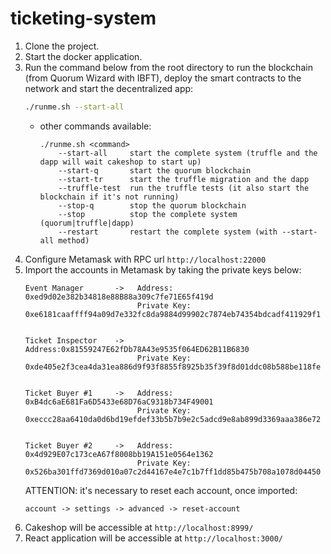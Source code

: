 # ticketing-system
1. Clone the project.
2. Start the docker application.
3. Run the command below from the root directory to run the blockchain (from Quorum Wizard with IBFT), deploy the smart contracts to the network and start the decentralized app:
    ```sh
    ./runme.sh --start-all
    ```
   - other commands available:
        ```
        ./runme.sh <command>
            --start-all     start the complete system (truffle and the dapp will wait cakeshop to start up)
            --start-q       start the quorum blockchain
            --start-tr      start the truffle migration and the dapp
            --truffle-test  run the truffle tests (it also start the blockchain if it's not running)
            --stop-q        stop the quorum blockchain
            --stop          stop the complete system (quorum|truffle|dapp)
            --restart       restart the complete system (with --start-all method)
        ``` 
4. Configure Metamask with RPC url `http://localhost:22000`
5. Import the accounts in Metamask by taking the private keys below:
    ```
    Event Manager       ->   Address: 0xed9d02e382b34818e88B88a309c7fe71E65f419d
                             Private Key: 0xe6181caaffff94a09d7e332fc8da9884d99902c7874eb74354bdcadf411929f1


    Ticket Inspector    ->   Address:0x81559247E62fDb78A43e9535f064ED62B11B6830
                             Private Key: 0xde405e2f3cea4da31ea886d9f93f8855f8925b35f39f8d01ddc08b588be118fe


    Ticket Buyer #1     ->   Address: 0xB4dc6aE681Fa6D5433e68D76aC9318b734F49001
                             Private Key: 0xeccc28aa6410da0d6bd19efdef33b5b7b9e2c5adcd9e8ab899d3369aaa386e72
                                

    Ticket Buyer #2     ->   Address: 0x4d929E07c173ceA67f8008bb19A151e0564e1362
                             Private Key: 0x526ba301ffd7369d010a07c2d44167e4e7c1b7ff1dd85b475b708a1078d04450
    
    ```
    ATTENTION: it's necessary to reset each account, once imported:
    ```
    account -> settings -> advanced -> reset-account
    ```
6. Cakeshop will be accessible at `http://localhost:8999/`
8. React application will be accessible at `http://localhost:3000/`
